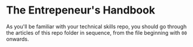 # The Entrepeneur's Handbook

As you'll be familiar with your technical skills repo, you should go through the articles of this repo folder in sequence, from the file beginning with `00` onwards.
